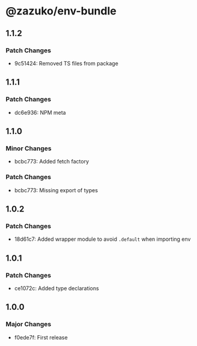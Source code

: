# @zazuko/env-bundle

## 1.1.2

### Patch Changes

- 9c51424: Removed TS files from package

## 1.1.1

### Patch Changes

- dc6e936: NPM meta

## 1.1.0

### Minor Changes

- bcbc773: Added fetch factory

### Patch Changes

- bcbc773: Missing export of types

## 1.0.2

### Patch Changes

- 18d61c7: Added wrapper module to avoid `.default` when importing env

## 1.0.1

### Patch Changes

- ce1072c: Added type declarations

## 1.0.0

### Major Changes

- f0ede7f: First release
